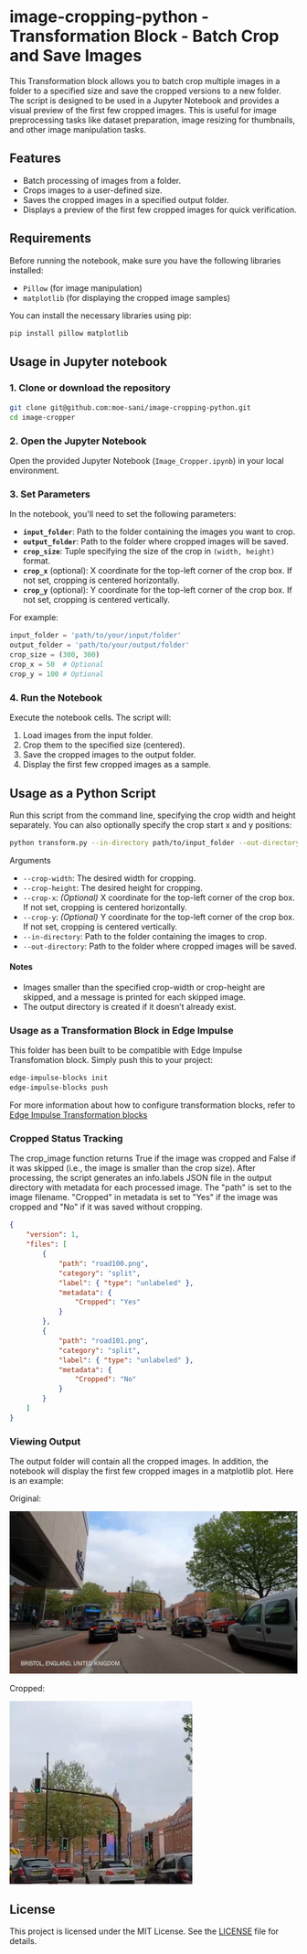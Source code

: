 # image-cropping-python - Transformation Block - Batch Crop and Save Images

This Transformation block allows you to batch crop multiple images in a folder to a specified size and save the cropped versions to a new folder. The script is designed to be used in a Jupyter Notebook and provides a visual preview of the first few cropped images. This is useful for image preprocessing tasks like dataset preparation, image resizing for thumbnails, and other image manipulation tasks.

## Features
- Batch processing of images from a folder.
- Crops images to a user-defined size.
- Saves the cropped images in a specified output folder.
- Displays a preview of the first few cropped images for quick verification.
  
## Requirements

Before running the notebook, make sure you have the following libraries installed:

- `Pillow` (for image manipulation)
- `matplotlib` (for displaying the cropped image samples)

You can install the necessary libraries using pip:

```bash
pip install pillow matplotlib
```

## Usage in Jupyter notebook

### 1. Clone or download the repository
```bash
git clone git@github.com:moe-sani/image-cropping-python.git
cd image-cropper
```

### 2. Open the Jupyter Notebook
Open the provided Jupyter Notebook (`Image_Cropper.ipynb`) in your local environment.

### 3. Set Parameters
In the notebook, you'll need to set the following parameters:
- **`input_folder`**: Path to the folder containing the images you want to crop.
- **`output_folder`**: Path to the folder where cropped images will be saved.
- **`crop_size`**: Tuple specifying the size of the crop in `(width, height)` format.
- **`crop_x`** (optional): X coordinate for the top-left corner of the crop box. If not set, cropping is centered horizontally.
- **`crop_y`** (optional): Y coordinate for the top-left corner of the crop box. If not set, cropping is centered vertically.

For example:
```python
input_folder = 'path/to/your/input/folder'
output_folder = 'path/to/your/output/folder'
crop_size = (300, 300)
crop_x = 50  # Optional
crop_y = 100 # Optional
```

### 4. Run the Notebook
Execute the notebook cells. The script will:
1. Load images from the input folder.
2. Crop them to the specified size (centered).
3. Save the cropped images to the output folder.
4. Display the first few cropped images as a sample.

## Usage as a Python Script
Run this script from the command line, specifying the crop width and height separately. You can also optionally specify the crop start x and y positions:

```bash
python transform.py --in-directory path/to/input_folder --out-directory path/to/output_folder --crop-width 300 --crop-height 300 --crop-x 50 --crop-y 100
```

Arguments

* `--crop-width`: The desired width for cropping.
* `--crop-height`: The desired height for cropping.
* `--crop-x`: *(Optional)* X coordinate for the top-left corner of the crop box. If not set, cropping is centered horizontally.
* `--crop-y`: *(Optional)* Y coordinate for the top-left corner of the crop box. If not set, cropping is centered vertically.
* `--in-directory`: Path to the folder containing the images to crop.
* `--out-directory`: Path to the folder where cropped images will be saved.

#### Notes
* Images smaller than the specified crop-width or crop-height are skipped, and a message is printed for each skipped image.
* The output directory is created if it doesn’t already exist.

### Usage as a Transformation Block in Edge Impulse

This folder has been built to be compatible with Edge Impulse Transfomation block. Simply push this to your project:
```bash
edge-impulse-blocks init
edge-impulse-blocks push
```
For more information about how to configure transformation blocks, refer to [Edge Impulse Transformation blocks](https://docs.edgeimpulse.com/docs/edge-impulse-studio/organizations/custom-blocks/transformation-blocks)

### Cropped Status Tracking
The crop_image function returns True if the image was cropped and False if it was skipped (i.e., the image is smaller than the crop size).
After processing, the script generates an info.labels JSON file in the output directory with metadata for each processed image.
The "path" is set to the image filename. "Cropped" in metadata is set to "Yes" if the image was cropped and "No" if it was saved without cropping.

```json
{
    "version": 1,
    "files": [
        {
            "path": "road100.png",
            "category": "split",
            "label": { "type": "unlabeled" },
            "metadata": {
                "Cropped": "Yes"
            }
        },
        {
            "path": "road101.png",
            "category": "split",
            "label": { "type": "unlabeled" },
            "metadata": {
                "Cropped": "No"
            }
        }
    ]
}

```

### Viewing Output
The output folder will contain all the cropped images. In addition, the notebook will display the first few cropped images in a matplotlib plot.
Here is an example:

Original:

![Original](inputs/bristol275.png)

Cropped:

![Cropped](outputs/bristol275.png)

## License

This project is licensed under the MIT License. See the [LICENSE](LICENSE) file for details.